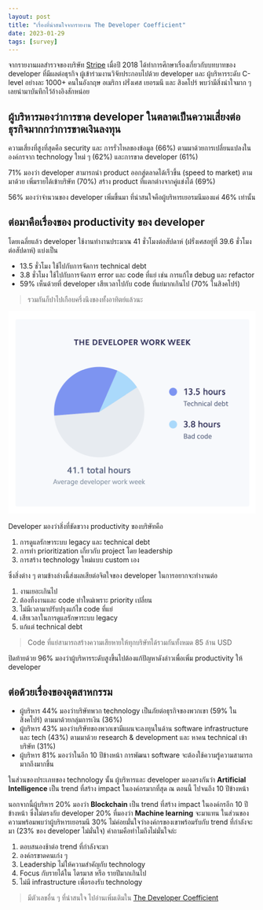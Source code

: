 ```yaml
---
layout: post
title: "เรื่องที่น่าสนใจจากรายงาน The Developer Coefficient"
date: 2023-01-29
tags: [survey]
---
```


จากรายงานผลสำรวจของบริษัท [Stripe](https://stripe.com/) เมื่อปี 2018 ได้ทำการศึกษาเรื่องเกี่ยวกับบทบาทของ developer ที่มีผลต่อธุรกิจ ผู้เข้าร่วมงานวิจัยประกอบไปด้วย developer และ ผู้บริหารระดับ C-level อย่างละ 1000+ คนในอังกฤษ อเมริกา ฝรั่งเศส เยอรมนี และ สิงคโปร์ พบว่ามีสิ่งน่าใจมาก ๆ เลยนำมาบันทึกไว้อ้างอิงสักหน่อย

## ผู้บริหารมองว่าการขาด developer ในตลาดเป็นความเสี่ยงต่อธุรกิจมากกว่าการขาดเงินลงทุน
ความเสี่ยงที่สูงที่สุดคือ security และ การรั่วไหลของข้อมูล (66%) ตามมาด้วยการเปลี่ยนแปลงในองค์กรจาก technology ใหม่ ๆ (62%) และการขาด developer (61%)  

71% มองว่า developer สามารถนำ product ออกสู่ตลาดได้เร็วขึ้น (speed to market) ตามมาด้วย เพิ่มรายได้เข้าบริษัท (70%) สร้าง product ที่แตกต่างจากคู่แข่งได้ (69%)  

56% มองว่าจำนวนของ developer เพิ่มขึ้นมา ที่น่าสนใจคือผู้บริหารเยอรมนีมองแค่ 46% เท่านั้น

## ต่อมาคือเรื่องของ productivity ของ developer
โดยเฉลี่ยแล้ว developer ใช้งานทำงานประมาณ 41 ชั่วโมงต่อสัปดาห์ (ฝรั่งเศสอยู่ที่ 39.6 ชั่วโมงต่อสัปดาห์) แบ่งเป็น

- 13.5 ชั่วโมง ใช้ไปกับการจัดการ technical debt
- 3.8 ชั่วโมง ใช้ไปกับการจัดการ error และ code ที่แย่ เช่น การแก้ไข debug และ refactor
- 59% เห็นด้วยที่ developer เสียเวลาไปกับ code ที่แย่มากเกินไป (70% ในสิงคโปร์)

> รวมกันก็ปาไปเกือบครึ่งนึงของทั้งอาทิตย์แล้วนะ

![The Developer Coefficient](/assets/2023-01-29-developer-coefficient.png)

Developer มองว่าสิ่งที่ขัดขวาง productivity ของบริษัทคือ

1. การดูแลรักษาระบบ legacy และ technical debt
2. การทำ prioritization เกี่ยวกับ project โดย leadership
3. การสร้าง technology ใหม่แบบ custom เอง

ซึ่งสิ่งต่าง ๆ ตามข้างล่างนี้ส่งผลเสียต่อจิตใจของ developer ในการอยากจะทำงานต่อ

1. งานเยอะเกินไป
2. ต้องทิ้งงานและ code ทำใหม่เพราะ priority เปลี่ยน
3. ไม่มีเวลามาปรับปรุงแก้ไข code ที่แย่
4. เสียเวลาในการดูแลรักษาระบบ legacy
5. แก้แต่ technical debt

> Code ที่แย่สามารถสร้างความเสียหายให้ทุกบริษัทได้รวมกันทั้งหมด 85 ล้าน USD

ปิดท้ายด้วย 96% มองว่าผู้บริหารระดับสูงขึ้นไปต้องแก้ปัญหาดังล่าวเพื่อเพิ่ม productivity ให้ developer

## ต่อด้วยเรื่องของอุตสาหกรรม
- ผู้บริหาร 44% มองว่าบริษัทพวก technology เป็นภัยต่อธุรกิจของพวกเขา (59% ในสิงคโปร์) ตามมาด้วยกลุ่มการเงิน (36%)
- ผู้บริหาร 43% มองว่าบริษัทของพวกเขามีแผนจะลงทุนในด้าน software infrastructure และ tech (43%) ตามมาด้วย research & development และ หาคน technical เข้าบริษัท (31%)
- ผู้บริหาร 81% มองว่าในอีก 10 ปีข้างหน้า การพัฒนา software จะต้องใช้ความรู้ความสามารถมากถึงมากขึ้น

ในส่วนของประเภทของ technology นั้น ผู้บริหารและ developer มองตรงกันว่า **Artificial Intelligence** เป็น trend ที่สร้าง impact ในองค์กรมากที่สุด ณ ตอนนี้ ไปจนถึง 10 ปีข้างหน้า  

นอกจากนี้ผู้บริหาร 20% มองว่า **Blockchain** เป็น trend ที่สร้าง impact ในองค์กรอีก 10 ปีข้างหน้า ซึ่งไม่ตรงกับ developer 20% ที่มองว่า **Machine learning** จะมาแทน ในส่วนของความพร้อมพบว่าผู้บริหารเยอรมนี 30% ไม่ค่อยมั่นใจว่าองค์กรของเขาพร้อมรับกับ trend ที่กำลังจะมา (23% ของ developer ไม่มั่นใจ) คำถามคือทำไมถึงไม่มั่นใจล่ะ

1. ตอบสนองช้าต่อ trend ที่กำลังจะมา
2. องค์กรขาดคนเก่ง ๆ
3. Leadership ไม่ให้ความสำคัญกับ technology
4. Focus กับรายได้ใน ไตรมาส หรือ รายปีมากเกินไป
5. ไม่มี infrastructure เพื่อรองรับ technology

> มีตัวเลขอื่น ๆ ที่น่าสนใจ ไปอ่านเพิ่มเติมใน [The Developer Coefficient](https://stripe.com/files/reports/the-developer-coefficient.pdf)